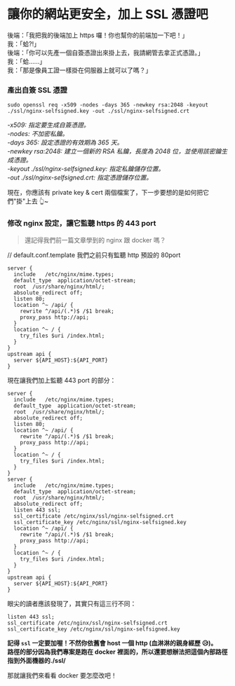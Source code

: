 # 讓你的網站更安全，加上 SSL 憑證吧

後端：「我把我的後端加上 https 囉！你也幫你的前端加一下吧！」<br>
我：「蛤?!」<br>
後端：「你可以先產一個自簽憑證出來掛上去，我請網管去拿正式憑證。」<br>
我：「蛤......」<br>
我：「那是像員工證一樣掛在伺服器上就可以了嗎？」<br>

### 產出自簽 SSL 憑證

```
sudo openssl req -x509 -nodes -days 365 -newkey rsa:2048 -keyout ./ssl/nginx-selfsigned.key -out ./ssl/nginx-selfsigned.crt
```

_-x509: 指定要生成自簽憑證。_<br>
_-nodes: 不加密私鑰。_<br>
_-days 365: 設定憑證的有效期為 365 天。_<br>
_-newkey rsa:2048: 建立一個新的 RSA 私鑰，長度為 2048 位，並使用該密鑰生成憑證。_<br>
_-keyout ./ssl/nginx-selfsigned.key: 指定私鑰儲存位置。_<br>
_-out ./ssl/nginx-selfsigned.crt: 指定憑證儲存位置。_<br>

現在，你應該有 private key & cert 兩個檔案了，下一步要想的是如何把它們"掛"上去 👆~

### 修改 nginx 設定，讓它監聽 https 的 443 port

> 還記得我們前一篇文章學到的 nginx 跟 docker 嗎？

// default.conf.template
我們之前只有監聽 http 預設的 80port

```
server {
  include   /etc/nginx/mime.types;
  default_type  application/octet-stream;
  root  /usr/share/nginx/html/;
  absolute_redirect off;
  listen 80;
  location ^~ /api/ {
    rewrite ^/api/(.*)$ /$1 break;
    proxy_pass http://api;
  }
  location ^~ / {
    try_files $uri /index.html;
  }
}
upstream api {
  server ${API_HOST}:${API_PORT}
}
```

現在讓我們加上監聽 443 port 的部分：

```
server {
  include   /etc/nginx/mime.types;
  default_type  application/octet-stream;
  root  /usr/share/nginx/html/;
  absolute_redirect off;
  listen 80;
  location ^~ /api/ {
    rewrite ^/api/(.*)$ /$1 break;
    proxy_pass http://api;
  }
  location ^~ / {
    try_files $uri /index.html;
  }
}
server {
  include   /etc/nginx/mime.types;
  default_type  application/octet-stream;
  root  /usr/share/nginx/html/;
  absolute_redirect off;
  listen 443 ssl;
  ssl_certificate /etc/nginx/ssl/nginx-selfsigned.crt
  ssl_certificate_key /etc/nginx/ssl/nginx-selfsigned.key
  location ^~ /api/ {
    rewrite ^/api/(.*)$ /$1 break;
    proxy_pass http://api;
  }
  location ^~ / {
    try_files $uri /index.html;
  }
}
upstream api {
  server ${API_HOST}:${API_PORT}
}
```

眼尖的讀者應該發現了，其實只有這三行不同：

```
listen 443 ssl;
ssl_certificate /etc/nginx/ssl/nginx-selfsigned.crt
ssl_certificate_key /etc/nginx/ssl/nginx-selfsigned.key
```

**記得 `ssl` 一定要加喔！不然你依舊會 host 一個 http (血淋淋的親身經歷 😥)。**<br>
**路徑的部分因為我們專案是跑在 docker 裡面的，所以還要想辦法把這個內部路徑指到外面機器的./ssl/**<br>

那就讓我們來看看 docker 要怎麼改吧！
